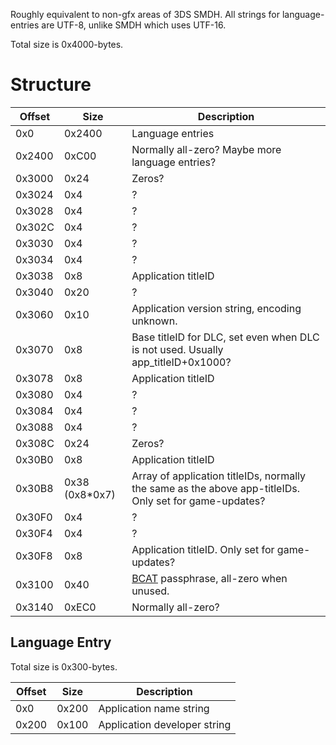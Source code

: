 Roughly equivalent to non-gfx areas of 3DS SMDH. All strings for
language-entries are UTF-8, unlike SMDH which uses UTF-16.

Total size is
0x4000-bytes.

# Structure

| Offset | Size            | Description                                                                                            |
| ------ | --------------- | ------------------------------------------------------------------------------------------------------ |
| 0x0    | 0x2400          | Language entries                                                                                       |
| 0x2400 | 0xC00           | Normally all-zero? Maybe more language entries?                                                        |
| 0x3000 | 0x24            | Zeros?                                                                                                 |
| 0x3024 | 0x4             | ?                                                                                                      |
| 0x3028 | 0x4             | ?                                                                                                      |
| 0x302C | 0x4             | ?                                                                                                      |
| 0x3030 | 0x4             | ?                                                                                                      |
| 0x3034 | 0x4             | ?                                                                                                      |
| 0x3038 | 0x8             | Application titleID                                                                                    |
| 0x3040 | 0x20            | ?                                                                                                      |
| 0x3060 | 0x10            | Application version string, encoding unknown.                                                          |
| 0x3070 | 0x8             | Base titleID for DLC, set even when DLC is not used. Usually app\_titleID+0x1000?                      |
| 0x3078 | 0x8             | Application titleID                                                                                    |
| 0x3080 | 0x4             | ?                                                                                                      |
| 0x3084 | 0x4             | ?                                                                                                      |
| 0x3088 | 0x4             | ?                                                                                                      |
| 0x308C | 0x24            | Zeros?                                                                                                 |
| 0x30B0 | 0x8             | Application titleID                                                                                    |
| 0x30B8 | 0x38 (0x8\*0x7) | Array of application titleIDs, normally the same as the above app-titleIDs. Only set for game-updates? |
| 0x30F0 | 0x4             | ?                                                                                                      |
| 0x30F4 | 0x4             | ?                                                                                                      |
| 0x30F8 | 0x8             | Application titleID. Only set for game-updates?                                                        |
| 0x3100 | 0x40            | [BCAT](BCAT%20Content%20Container.md "wikilink") passphrase, all-zero when unused.                     |
| 0x3140 | 0xEC0           | Normally all-zero?                                                                                     |

## Language Entry

Total size is 0x300-bytes.

| Offset | Size  | Description                  |
| ------ | ----- | ---------------------------- |
| 0x0    | 0x200 | Application name string      |
| 0x200  | 0x100 | Application developer string |
